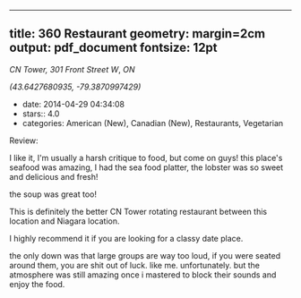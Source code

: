 
---
title: 360 Restaurant
geometry: margin=2cm
output: pdf_document
fontsize: 12pt
---

_CN Tower, 301 Front Street W_, _ON_

*(43.6427680935, -79.3870997429)*

- date: 2014-04-29 04:34:08
- stars:: 4.0
-  categories: American (New), Canadian (New), Restaurants, Vegetarian

Review:

I like it, I'm usually a harsh critique to food, but come on guys! this place's seafood was amazing, I had the sea food platter, the lobster was so sweet and delicious and fresh! 

the soup was great too! 

This is definitely the better CN Tower rotating restaurant between this location and Niagara location. 

I highly recommend it if you are looking for a classy date place. 

the only down was that large groups are way too loud, if you were seated around them, you are shit out of luck. like me. unfortunately. but the atmosphere was still amazing once i mastered to block their sounds and enjoy the food.

